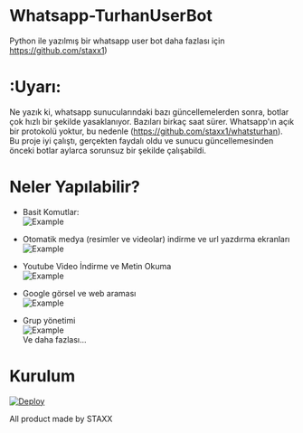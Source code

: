# Whatsapp-TurhanUserBot
Python ile yazılmış bir whatsapp user bot daha fazlası için https://github.com/staxx1)

# :Uyarı:
Ne yazık ki, whatsapp sunucularındaki bazı güncellemelerden sonra, botlar çok hızlı bir şekilde yasaklanıyor. Bazıları birkaç saat sürer.
Whatsapp'ın açık bir protokolü yoktur, bu nedenle (https://github.com/staxx1/whatsturhan).
Bu proje iyi çalıştı, gerçekten faydalı oldu ve sunucu güncellemesinden önceki botlar aylarca sorunsuz bir şekilde çalışabildi.

# Neler Yapılabilir?
- Basit Komutlar:  
![Example](http://i.imgur.com/TbirVKg.jpg?1)  
  
  
  
- Otomatik medya (resimler ve videolar) indirme ve url yazdırma ekranları  
![Example](http://i.imgur.com/fItWbTR.jpg?1)  

  
  
- Youtube Video İndirme ve Metin Okuma  
![Example](http://i.imgur.com/dMbWLCm.jpg?1)  

  
  
- Google görsel ve web araması  
![Example](http://i.imgur.com/gDYIEej.jpg?1)
  
  
- Grup yönetimi  
![Example](http://i.imgur.com/pSDCWDb.png?1)  
Ve daha fazlası...
  


# Kurulum
[![Deploy](https://www.herokucdn.com/deploy/button.svg)](https://heroku.com/deploy?template=https://github.com/staxx1/whatsturhan)
 

All product made by STAXX

